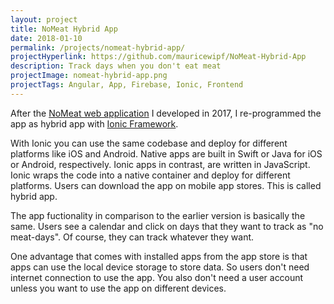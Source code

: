 ```yaml
---
layout: project
title: NoMeat Hybrid App
date: 2018-01-10
permalink: /projects/nomeat-hybrid-app/
projectHyperlink: https://github.com/mauricewipf/NoMeat-Hybrid-App
description: Track days when you don't eat meat
projectImage: nomeat-hybrid-app.png
projectTags: Angular, App, Firebase, Ionic, Frontend
---
```


After the <a href="http://mauwi.me/projects/no-meat-app-full-stack-course/">NoMeat web application</a> I developed in 2017, I re-programmed the app as hybrid app with <a href="https://ionicframework.com/">Ionic Framework</a>. 

With Ionic you can use the same codebase and deploy for different platforms like iOS and Android. Native apps are built in Swift or Java for iOS or Android, respectively. Ionic apps in contrast, are written in JavaScript. Ionic wraps the code into a native container and deploy for different platforms. Users can download the app on mobile app stores. This is called hybrid app.

The app fuctionality in comparison to the earlier version is basically the same. Users see a calendar and click on days that they want to track as "no meat-days". Of course, they can track whatever they want. 

One advantage that comes with installed apps from the app store is that apps can use the local device storage to store data. So users don't need internet connection to use the app. You also don't need a user account unless you want to use the app on different devices.
